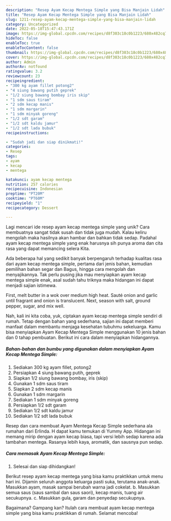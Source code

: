 ```yaml
---
description: "Resep Ayam Kecap Mentega Simple yang Bisa Manjain Lidah"
title: "Resep Ayam Kecap Mentega Simple yang Bisa Manjain Lidah"
slug: 1211-resep-ayam-kecap-mentega-simple-yang-bisa-manjain-lidah
category: Uncategorized
date: 2022-05-18T15:47:43.171Z
image: https://img-global.cpcdn.com/recipes/d8f303c18c0b1223/680x482cq70/ayam-kecap-mentega-simple-foto-resep-utama.jpg
hideToc: false
enableToc: true
enableTocContent: false
thumbnail: https://img-global.cpcdn.com/recipes/d8f303c18c0b1223/680x482cq70/ayam-kecap-mentega-simple-foto-resep-utama.jpg
cover: https://img-global.cpcdn.com/recipes/d8f303c18c0b1223/680x482cq70/ayam-kecap-mentega-simple-foto-resep-utama.jpg
author: Admin
authorAv: notfound
ratingvalue: 3.2
reviewcount: 23
recipeingredient:
- "300 kg ayam fillet potong2"
- "4 siung bawang putih geprek"
- "1/2 siung bawang bombay iris skip"
- "1 sdm saus tiram"
- "2 sdm kecap manis"
- "1 sdm margarin"
- "1 sdm minyak goreng"
- "1/2 sdt garam"
- "1/2 sdt kaldu jamur"
- "1/2 sdt lada bubuk"
recipeinstructions:

- "Sudah jadi dan siap dinikmati!"
categories:
- Resep
tags:
- ayam
- kecap
- mentega

katakunci: ayam kecap mentega 
nutrition: 257 calories
recipecuisine: Indonesian
preptime: "PT20M"
cooktime: "PT60M"
recipeyield: "1"
recipecategory: Dessert

---
```





Lagi mencari ide resep ayam kecap mentega simple yang unik? Cara membuatnya sangat tidak susah dan tidak juga mudah. Kalau keliru mengolah maka hasilnya akan hambar dan bahkan tidak sedap. Padahal ayam kecap mentega simple yang enak harusnya sih punya aroma dan cita rasa yang dapat memancing selera Kita.





Ada beberapa hal yang sedikit banyak berpengaruh terhadap kualitas rasa dari ayam kecap mentega simple, pertama dari jenis bahan, kemudian pemilihan bahan segar dan Bagus, hingga cara mengolah dan menyajikannya. Tak perlu pusing jika mau menyiapkan ayam kecap mentega simple enak,      asal sudah tahu triknya maka hidangan ini dapat menjadi sajian istimewa.














First, melt butter in a wok over medium high heat. Sauté onion and garlic until fragrant and onion is translucent. Next, season with salt, ground pepper, sugar, and mix well.






Nah, kali ini kita coba, yuk, ciptakan ayam kecap mentega simple sendiri di rumah. Tetap dengan bahan yang sederhana, sajian ini dapat memberi manfaat dalam membantu menjaga kesehatan tubuhmu sekeluarga. Kamu bisa menyiapkan Ayam Kecap Mentega Simple menggunakan 10 jenis bahan dan 0 tahap pembuatan. Berikut ini cara dalam menyiapkan hidangannya.

<!--inarticleads1-->

##### Bahan-bahan dan bumbu yang digunakan dalam menyiapkan Ayam Kecap Mentega Simple:

1. Sediakan 300 kg ayam fillet, potong2
1. Persiapkan 4 siung bawang putih, geprek
1. Siapkan 1/2 siung bawang bombay, iris (skip)
1. Gunakan 1 sdm saus tiram
1. Siapkan 2 sdm kecap manis
1. Gunakan 1 sdm margarin
1. Sediakan 1 sdm minyak goreng
1. Persiapkan 1/2 sdt garam
1. Sediakan 1/2 sdt kaldu jamur
1. Sediakan 1/2 sdt lada bubuk


Resep dan cara membuat Ayam Mentega Kecap Simple sederhana ala rumahan dari Erlinda. H dapat kamu temukan di Yummy App. Hidangan ini memang mirip dengan ayam kecap biasa, tapi versi lebih sedap karena ada tambahan mentega. Rasanya lebih kaya, aromatik, dan sausnya pun sedap. 

<!--inarticleads2-->

##### Cara memasak Ayam Kecap Mentega Simple:


1. Selesai dan siap dihidangkan!

Berikut resep ayam kecap mentega yang bisa kamu praktikkan untuk menu hari ini. Dijamin seluruh anggota keluarga pasti suka, terutama anak-anak. Masukkan ayam, masak sampai berubah warna jadi cokelat. b. Masukkan semua saus (saus sambal dan saus saori), kecap manis, tuang air secukupnya. c. Masukkan gula, garam dan penyedap secukupnya. 

Bagaimana? Gampang kan? Itulah cara membuat ayam kecap mentega simple yang bisa kamu praktikkan di rumah. Selamat mencoba!
